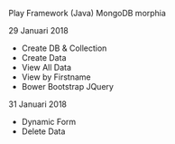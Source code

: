 Play Framework (Java) MongoDB morphia

29 Januari 2018
- Create DB & Collection
- Create Data
- View All Data
- View by Firstname
- Bower Bootstrap JQuery

31 Januari 2018
- Dynamic Form
- Delete Data
